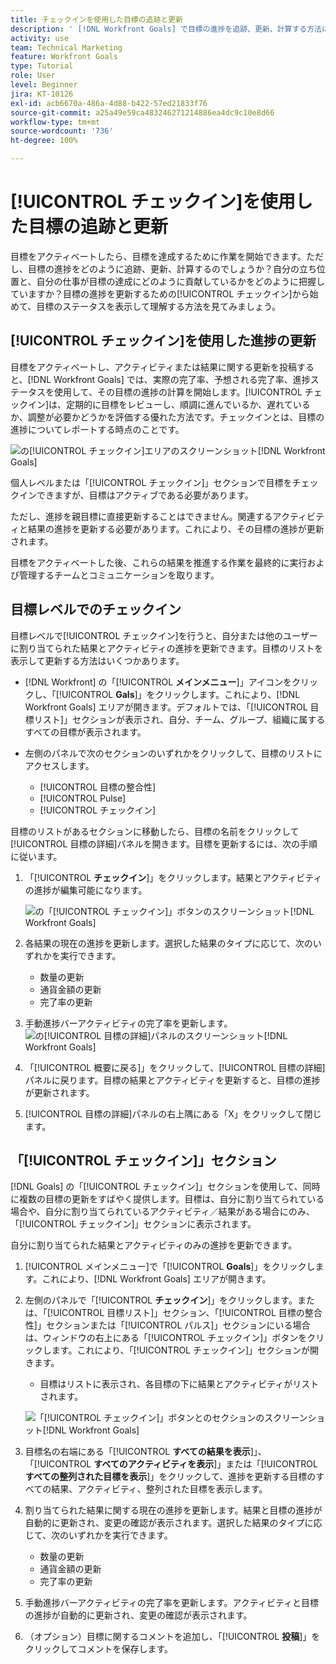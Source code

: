 ```yaml
---
title: チェックインを使用した目標の追跡と更新
description: ' [!DNL Workfront Goals] で目標の進捗を追跡、更新、計算する方法について説明します。'
activity: use
team: Technical Marketing
feature: Workfront Goals
type: Tutorial
role: User
level: Beginner
jira: KT-10126
exl-id: acb6670a-486a-4d88-b422-57ed21833f76
source-git-commit: a25a49e59ca483246271214886ea4dc9c10e8d66
workflow-type: tm+mt
source-wordcount: '736'
ht-degree: 100%

---
```


# [!UICONTROL チェックイン]を使用した目標の追跡と更新

目標をアクティベートしたら、目標を達成するために作業を開始できます。ただし、目標の進捗をどのように追跡、更新、計算するのでしょうか？自分の立ち位置と、自分の仕事が目標の達成にどのように貢献しているかをどのように把握していますか？目標の進捗を更新するための[!UICONTROL チェックイン]から始めて、目標のステータスを表示して理解する方法を見てみましょう。

## [!UICONTROL チェックイン]を使用した進捗の更新

目標をアクティベートし、アクティビティまたは結果に関する更新を投稿すると、[!DNL Workfront Goals] では、実際の完了率、予想される完了率、進捗ステータスを使用して、その目標の進捗の計算を開始します。[!UICONTROL チェックイン]は、定期的に目標をレビューし、順調に進んでいるか、遅れているか、調整が必要かどうかを評価する優れた方法です。チェックインとは、目標の進捗についてレポートする時点のことです。

![ の[!UICONTROL チェックイン]エリアのスクリーンショット[!DNL Workfront Goals]](assets/09-workfront-goals-check-ins.png)

個人レベルまたは「[!UICONTROL チェックイン]」セクションで目標をチェックインできますが、目標はアクティブである必要があります。

ただし、進捗を親目標に直接更新することはできません。関連するアクティビティと結果の進捗を更新する必要があります。これにより、その目標の進捗が更新されます。

目標をアクティベートした後、これらの結果を推進する作業を最終的に実行および管理するチームとコミュニケーションを取ります。

## 目標レベルでのチェックイン

目標レベルで[!UICONTROL チェックイン]を行うと、自分または他のユーザーに割り当てられた結果とアクティビティの進捗を更新できます。目標のリストを表示して更新する方法はいくつかあります。

* [!DNL Workfront] の「[!UICONTROL **メインメニュー**]」アイコンをクリックし、「[!UICONTROL **Gals**]」をクリックします。これにより、[!DNL Workfront Goals] エリアが開きます。デフォルトでは、「[!UICONTROL 目標リスト]」セクションが表示され、自分、チーム、グループ、組織に属するすべての目標が表示されます。
* 左側のパネルで次のセクションのいずれかをクリックして、目標のリストにアクセスします。

   * [!UICONTROL 目標の整合性]
   * [!UICONTROL Pulse]
   * [!UICONTROL チェックイン]

目標のリストがあるセクションに移動したら、目標の名前をクリックして[!UICONTROL 目標の詳細]パネルを開きます。目標を更新するには、次の手順に従います。

1. 「[!UICONTROL **チェックイン**]」をクリックします。結果とアクティビティの進捗が編集可能になります。

   ![ の「[!UICONTROL チェックイン]」ボタンのスクリーンショット[!DNL Workfront Goals]](assets/10-workfront-goals-check-in-goal-level.png)

1. 各結果の現在の進捗を更新します。選択した結果のタイプに応じて、次のいずれかを実行できます。

   * 数量の更新
   * 通貨金額の更新
   * 完了率の更新

1. 手動進捗バーアクティビティの完了率を更新します。
   ![ の[!UICONTROL 目標の詳細]パネルのスクリーンショット[!DNL Workfront Goals]](assets/11-workfront-goals-goal-level-update-result-and-activity.png)

1. 「[!UICONTROL 概要に戻る]」をクリックして、[!UICONTROL 目標の詳細]パネルに戻ります。目標の結果とアクティビティを更新すると、目標の進捗が更新されます。

1. [!UICONTROL 目標の詳細]パネルの右上隅にある「X」をクリックして閉じます。

## 「[!UICONTROL チェックイン]」セクション

[!DNL Goals] の「[!UICONTROL チェックイン]」セクションを使用して、同時に複数の目標の更新をすばやく提供します。目標は、自分に割り当てられている場合や、自分に割り当てられているアクティビティ／結果がある場合にのみ、「[!UICONTROL チェックイン]」セクションに表示されます。

自分に割り当てられた結果とアクティビティのみの進捗を更新できます。

1. [!UICONTROL メインメニュー]で「[!UICONTROL **Goals**]」をクリックします。これにより、[!DNL Workfront Goals] エリアが開きます。

1. 左側のパネルで「[!UICONTROL **チェックイン**]」をクリックします。または、「[!UICONTROL 目標リスト]」セクション、「[!UICONTROL 目標の整合性]」セクションまたは「[!UICONTROL パルス]」セクションにいる場合は、ウィンドウの右上にある「[!UICONTROL チェックイン]」ボタンをクリックします。これにより、「[!UICONTROL チェックイン]」セクションが開きます。
   * 目標はリストに表示され、各目標の下に結果とアクティビティがリストされます。

   ![「[!UICONTROL チェックイン]」ボタンとのセクションのスクリーンショット[!DNL Workfront Goals]](assets/12-workfront-goals-check-in-section-merged.jpeg)

1. 目標名の右端にある「[!UICONTROL **すべての結果を表示**]」、「[!UICONTROL **すべてのアクティビティを表示**]」または「[!UICONTROL **すべての整列された目標を表示**]」をクリックして、進捗を更新する目標のすべての結果、アクティビティ、整列された目標を表示します。

1. 割り当てられた結果に関する現在の進捗を更新します。結果と目標の進捗が自動的に更新され、変更の確認が表示されます。選択した結果のタイプに応じて、次のいずれかを実行できます。

   * 数量の更新
   * 通貨金額の更新
   * 完了率の更新

1. 手動進捗バーアクティビティの完了率を更新します。アクティビティと目標の進捗が自動的に更新され、変更の確認が表示されます。

1. （オプション）目標に関するコメントを追加し、「[!UICONTROL **投稿**]」をクリックしてコメントを保存します。
